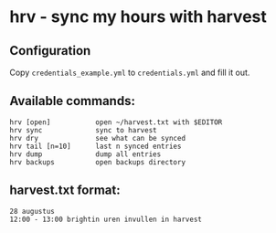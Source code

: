 # hrv - sync my hours with harvest

## Configuration
Copy `credentials_example.yml` to `credentials.yml` and fill it out.  

## Available commands:
    hrv [open]           open ~/harvest.txt with $EDITOR
    hrv sync             sync to harvest
    hrv dry              see what can be synced
    hrv tail [n=10]      last n synced entries
    hrv dump             dump all entries
    hrv backups          open backups directory

## harvest.txt format:
    28 augustus
    12:00 - 13:00 brightin uren invullen in harvest
